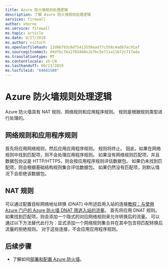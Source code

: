 ```yaml
---
title: Azure 防火墙规则处理逻辑
description: 了解 Azure 防火墙规则处理逻辑
services: firewall
author: vhorne
ms.service: firewall
ms.topic: article
ms.date: 9/27/2018
ms.author: victorh
ms.openlocfilehash: 12d86793c0d75413559aad77c558c4adb7ac91af
ms.sourcegitcommit: d4dfbc34a1f03488e1b7bc5e711a11b72c717ada
ms.translationtype: MT
ms.contentlocale: zh-CN
ms.lasthandoff: 06/13/2019
ms.locfileid: "64681588"
---
```

# <a name="azure-firewall-rule-processing-logic"></a>Azure 防火墙规则处理逻辑
Azure 防火墙具有 NAT 规则、网络规则和应用程序规则。 规则是根据规则类型进行处理的。


## <a name="network-rules-and-applications-rules"></a>网络规则和应用程序规则 
首先将应用网络规则，然后应用应用程序规则。 规则将终止。 因此，如果在网络规则中找到匹配项，则不会处理应用程序规则。  如果没有网络规则匹配项，并且数据包协议是 HTTP/HTTPS，则会按应用程序规则评估数据包。 如果仍未找到匹配项，则会根据基础结构规则集合评估数据包。 如果仍然没有匹配项，则默认情况下会拒绝该数据包。

## <a name="nat-rules"></a>NAT 规则
可以通过配置目标网络地址转换 (DNAT) 中所述启用入站的连接[教程：与使用 Azure 门户的 Azure 防火墙 DNAT 筛选入站的流量](tutorial-firewall-dnat.md)。 首先将应用 DNAT 规则。 如果找到匹配项，则会添加一个隐式的对应网络规则来允许转换后的流量。 可以通过以下方法替代此行为：显式添加一个网络规则集合并在其中包含将匹配转换后流量的拒绝规则。 对于这些连接，不会应用应用程序规则。


## <a name="next-steps"></a>后续步骤

- 了解如何[部署和配置 Azure 防火墙](tutorial-firewall-deploy-portal.md)。